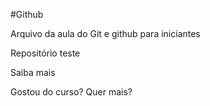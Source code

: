 #Github

Arquivo da aula do Git e github para iniciantes

Repositório teste



Saiba mais


Gostou do curso? Quer mais?
